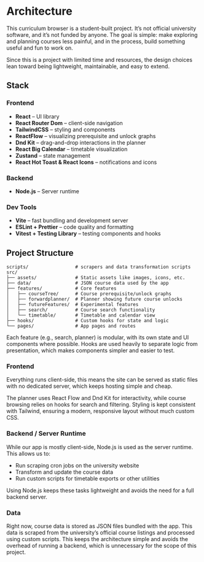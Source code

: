 # Architecture

This curriculum browser is a student-built project. It’s not official university software, and it’s not funded by anyone. The goal is simple: make exploring and planning courses less painful, and in the process, build something useful and fun to work on.

Since this is a project with limited time and resources, the design choices lean toward being lightweight, maintainable, and easy to extend.

## Stack

### Frontend

- **React** – UI library
- **React Router Dom** – client-side navigation
- **TailwindCSS** – styling and components
- **ReactFlow** – visualizing prerequisite and unlock graphs
- **Dnd Kit** – drag-and-drop interactions in the planner
- **React Big Calendar** – timetable visualization
- **Zustand** – state management
- **React Hot Toast & React Icons** – notifications and icons

### Backend

- **Node.js** – Server runtime

### Dev Tools

- **Vite** – fast bundling and development server
- **ESLint + Prettier** – code quality and formatting
- **Vitest + Testing Library** – testing components and hooks

## Project Structure

```text
scripts/                 # scrapers and data transformation scripts
src/
├── assets/              # Static assets like images, icons, etc.
├── data/                # JSON course data used by the app
├── features/            # Core features
│   ├── courseTree/      # Course prerequisite/unlock graphs
│   ├── forwardplanner/  # Planner showing future course unlocks
│   ├── futureFeatures/  # Experimental features
│   ├── search/          # Course search functionality
│   └── timetable/       # Timetable and calendar view
├── hooks/               # Custom hooks for state and logic
└── pages/               # App pages and routes
```

Each feature (e.g., search, planner) is modular, with its own state and UI components where possible. Hooks are used heavily to separate logic from presentation, which makes components simpler and easier to test.

### Frontend

Everything runs client-side, this means the site can be served as static files with no dedicated server, which keeps hosting simple and cheap.

The planner uses React Flow and Dnd Kit for interactivity, while course browsing relies on hooks for search and filtering. Styling is kept consistent with Tailwind, ensuring a modern, responsive layout without much custom CSS.

### Backend / Server Runtime

While our app is mostly client-side, Node.js is used as the server runtime. This allows us to:

- Run scraping cron jobs on the university website
- Transform and update the course data
- Run custom scripts for timetable exports or other utilities

Using Node.js keeps these tasks lightweight and avoids the need for a full backend server.

### Data

Right now, course data is stored as JSON files bundled with the app. This data is scraped from the university’s official course listings and processed using custom scripts. This keeps the architecture simple and avoids the overhead of running a backend, which is unnecessary for the scope of this project.
